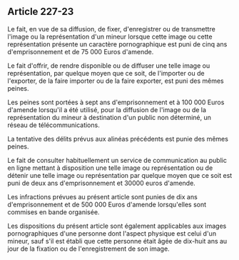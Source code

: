 Article 227-23
----
Le fait, en vue de sa diffusion, de fixer, d'enregistrer ou de transmettre
l'image ou la représentation d'un mineur lorsque cette image ou cette
représentation présente un caractère pornographique est puni de cinq ans
d'emprisonnement et de 75 000 Euros d'amende.

Le fait d'offrir, de rendre disponible ou de diffuser une telle image ou
représentation, par quelque moyen que ce soit, de l'importer ou de l'exporter,
de la faire importer ou de la faire exporter, est puni des mêmes peines.

Les peines sont portées à sept ans d'emprisonnement et à 100 000 Euros d'amende
lorsqu'il a été utilisé, pour la diffusion de l'image ou de la représentation du
mineur à destination d'un public non déterminé, un réseau de télécommunications.

La tentative des délits prévus aux alinéas précédents est punie des mêmes
peines.

Le fait de consulter habituellement un service de communication au public en
ligne mettant à disposition une telle image ou représentation ou de détenir une
telle image ou représentation par quelque moyen que ce soit est puni de deux ans
d'emprisonnement et 30000 euros d'amende.

Les infractions prévues au présent article sont punies de dix ans
d'emprisonnement et de 500 000 Euros d'amende lorsqu'elles sont commises en
bande organisée.

Les dispositions du présent article sont également applicables aux images
pornographiques d'une personne dont l'aspect physique est celui d'un mineur,
sauf s'il est établi que cette personne était âgée de dix-huit ans au jour de la
fixation ou de l'enregistrement de son image.
